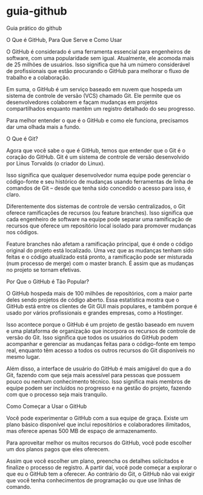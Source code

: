 # guia-github
Guia prático do github  

O Que é GitHub, Para Que Serve e Como Usar

O GitHub é considerado é uma ferramenta essencial para engenheiros de software, com uma popularidade sem igual. Atualmente, ele acomoda mais de 25 milhões de usuários. Isso significa que há um número considerável de profissionais que estão procurando o GitHub para melhorar o fluxo de trabalho e a colaboração.

Em suma, o GitHub é um serviço baseado em nuvem que hospeda um sistema de controle de versão (VCS) chamado Git. Ele permite que os desenvolvedores colaborem e façam mudanças em projetos compartilhados enquanto mantêm um registro detalhado do seu progresso.

Para melhor entender o que é o GitHub e como ele funciona, precisamos dar uma olhada mais a fundo.


O Que é Git?  

Agora que você sabe o que é GitHub, temos que entender que o Git é o coração do GitHub. Git é um sistema de controle de versão desenvolvido por Linus Torvalds (o criador do Linux).

Isso significa que qualquer desenvolvedor numa equipe pode gerenciar o código-fonte e seu histórico de mudanças usando ferramentas de linha de comandos de Git – desde que tenha sido concedido o acesso para isso, é claro.

Diferentemente dos sistemas de controle de versão centralizados, o Git oferece ramificações de recursos (ou feature branches). Isso significa que cada engenheiro de software na equipe pode separar uma ramificação de recursos que oferece um repositório local isolado para promover mudanças nos códigos.

Feature branches não afetam a ramificação principal, que é onde o código original do projeto está localizado. Uma vez que as mudanças tenham sido feitas e o código atualizado está pronto, a ramificação pode ser misturada (num processo de merge) com o master branch. É assim que as mudanças no projeto se tornam efetivas.  


Por Que o GitHub é Tão Popular?  

O GitHub hospeda mais de 100 milhões de repositórios, com a maior parte deles sendo projetos de código aberto. Essa estatística mostra que o GitHub está entre os clientes de Git GUI mais populares, e também porque é usado por vários profissionais e grandes empresas, como a Hostinger.

Isso acontece porque o GitHub é um projeto de gestão baseado em nuvem e uma plataforma de organização que incorpora os recursos de controle de versão do Git. Isso significa que todos os usuários do GitHub podem acompanhar e gerenciar as mudanças feitas para o código-fonte em tempo real, enquanto têm acesso a todos os outros recursos do Git disponíveis no mesmo lugar.

Além disso, a interface de usuário do GitHub é mais amigável do que a do Git, fazendo com que seja mais acessível para pessoas que possuem pouco ou nenhum conhecimento técnico. Isso significa mais membros de equipe podem ser incluídos no progresso e na gestão do projeto, fazendo com que o processo seja mais tranquilo.  


Como Começar a Usar o GitHub  

Você pode experimentar o GitHub com a sua equipe de graça. Existe um plano básico disponível que inclui repositórios e colaboradores ilimitados, mas oferece apenas 500 MB de espaço de armazenamento.

Para aproveitar melhor os muitos recursos do GitHub, você pode escolher um dos planos pagos que eles oferecem.

Assim que você escolher um plano, preencha os detalhes solicitados e finalize o processo de registro. A partir daí, você pode começar a explorar o que eu o GitHub tem a oferecer. Ao contrário do Git, o GitHub não vai exigir que você tenha conhecimentos de programação ou que use linhas de comando.

